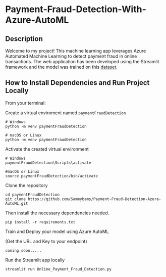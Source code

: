 # Payment-Fraud-Detection-With-Azure-AutoML

## Description

Welcome to my project! This machine learning app leverages Azure Automated Machine Learning to detect payment fraud in online transactions. The web application has been developed using the Streamlit framework and the model was trained on this [dataset](https://www.kaggle.com/datasets/jainilcoder/online-payment-fraud-detection).

## How to Install Dependencies and Run Project Locally

From your terminal:

Create a virtual enviroment named `paymentFraudDetection`

```
# Windows
python -m venv paymentFraudDetection

# macOS or Linux
python -m venv paymentFraudDetection
```

Activate the created virtual environment
```
# Windows
paymentFraudDetection\Scripts\activate

#macOS or Linux
source paymentFraudDetection/bin/activate
```

Clone the repository

```
cd paymentFraudDetection
git clone https://github.com/Sammybams/Payment-Fraud-Detection-Azure-AutoML.git
```

Then install the necessary dependencies needed.

``` 
pip install -r requirements.txt
```

Train and Deploy your model using Azure AutoML

(Get the URL and Key to your endpoint)
```
coming soon.....
```

Run the Streamlit app locally

```
streamlit run Online_Payment_Fraud_Detection.py
```
